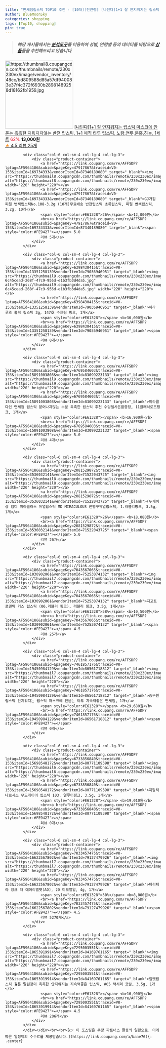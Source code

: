 ```yaml
---
title: "면세점립스틱 TOP10 추천 - [10대][전연령] [나틴다]1+1 잘 안지워지는 립스틱 마스크에 안묻는 촉촉한 지워지지않는 반전 립스틱, 1+1 매직 타투 립스틱, 노랑,연두"
author: BlueMoonSky
categories: shopping
tags: [Top10, shopping]
pin: true
---
```


> ##### 해당 게시물에서는 [**분석도구**](https://itemscout.io/)를 이용하여 **성별**, **연령별** 등의 데이터를 바탕으로 [**상품**](https://link.coupang.com/a/baae76)들을 추천해드리고 있습니다.
<div class="container"><div class="row">
            <div class="col-6 col-sm-4 col-lg-4 col-lg-3">
                <div class="product-container">
                    <a href="https://link.coupang.com/re/AFFSDP?lptag=AF5964186&subid=&pageKey=5342561977&traceid=V0-153&itemId=7835784011&vendorItemId=75125554977" target="_blank"><img src="https://thumbnail8.coupangcdn.com/thumbnails/remote/230x230ex/image/vendor_inventory/48cc/bd809588d85a57df940083e37f4c372f6930b28981489258d18162fb1959.jpg" alt="https://thumbnail8.coupangcdn.com/thumbnails/remote/230x230ex/image/vendor_inventory/48cc/bd809588d85a57df940083e37f4c372f6930b28981489258d18162fb1959.jpg" width="220" height="220"></a>
                    <a href="https://link.coupang.com/re/AFFSDP?lptag=AF5964186&subid=&pageKey=5342561977&traceid=V0-153&itemId=7835784011&vendorItemId=75125554977" target="_blank">[나틴다]1+1 잘 안지워지는 립스틱 마스크에 안묻는 촉촉한 지워지지않는 반전 립스틱, 1+1 매직 타투 립스틱, 노랑,연두,분홍,하늘, 1세트</a>
                    <span style="color:#E61328">62%</span> <b>13,000원</b>
                    <br><a href="https://link.coupang.com/re/AFFSDP?lptag=AF5964186&subid=&pageKey=5342561977&traceid=V0-153&itemId=7835784011&vendorItemId=75125554977" target="_blank"><span style="color:#FE9427">★</span> 4.5
                    리뷰 25개</a>
                </div>
            </div>
            
            <div class="col-6 col-sm-4 col-lg-4 col-lg-3">
                <div class="product-container">
                    <a href="https://link.coupang.com/re/AFFSDP?lptag=AF5964186&subid=&pageKey=47917867&traceid=V0-153&itemId=169734333&vendorItemId=87340189080" target="_blank"><img src="https://thumbnail8.coupangcdn.com/thumbnails/remote/230x230ex/image/vendor_inventory/0f0e/aa43a99dc353bbc161ac4be54460a8b8aaf2d9f0bced2f126ff8455c2cb0.png" alt="https://thumbnail8.coupangcdn.com/thumbnails/remote/230x230ex/image/vendor_inventory/0f0e/aa43a99dc353bbc161ac4be54460a8b8aaf2d9f0bced2f126ff8455c2cb0.png" width="220" height="220"></a>
                    <a href="https://link.coupang.com/re/AFFSDP?lptag=AF5964186&subid=&pageKey=47917867&traceid=V0-153&itemId=169734333&vendorItemId=87340189080" target="_blank">GJ가짐 피펄 변색립스틱No.108-3.2g (10개)무료배송 반전립스틱 초록립스틱, 피펄 변색립스틱, 3.2g, 10개</a>
                    <span style="color:#E61328">26%</span> <b>12,000원</b>
                    <br><a href="https://link.coupang.com/re/AFFSDP?lptag=AF5964186&subid=&pageKey=47917867&traceid=V0-153&itemId=169734333&vendorItemId=87340189080" target="_blank"><span style="color:#FE9427">★</span> 5.0
                    리뷰 5개</a>
                </div>
            </div>
            
            <div class="col-6 col-sm-4 col-lg-4 col-lg-3">
                <div class="product-container">
                    <a href="https://link.coupang.com/re/AFFSDP?lptag=AF5964186&subid=&pageKey=6398430415&traceid=V0-153&itemId=13351258139&vendorItemId=79036946951" target="_blank"><img src="https://thumbnail9.coupangcdn.com/thumbnails/remote/230x230ex/image/retail/images/2616112930603434-6c45cead-268f-47c9-956d-e1b3fb3d4da5.jpg" alt="https://thumbnail9.coupangcdn.com/thumbnails/remote/230x230ex/image/retail/images/2616112930603434-6c45cead-268f-47c9-956d-e1b3fb3d4da5.jpg" width="220" height="220"></a>
                    <a href="https://link.coupang.com/re/AFFSDP?lptag=AF5964186&subid=&pageKey=6398430415&traceid=V0-153&itemId=13351258139&vendorItemId=79036946951" target="_blank">헤라 루즈 홀릭 립스틱 3g, 147호 수프림 핑크, 1개</a>
                    <span style="color:#E61328"></span> <b>36,000원</b>
                    <br><a href="https://link.coupang.com/re/AFFSDP?lptag=AF5964186&subid=&pageKey=6398430415&traceid=V0-153&itemId=13351258139&vendorItemId=79036946951" target="_blank"><span style="color:#FE9427">★</span> 
                    리뷰 0개</a>
                </div>
            </div>
            
            <div class="col-6 col-sm-4 col-lg-4 col-lg-3">
                <div class="product-container">
                    <a href="https://link.coupang.com/re/AFFSDP?lptag=AF5964186&subid=&pageKey=6769584603&traceid=V0-153&itemId=15891003808&vendorItemId=83099223133" target="_blank"><img src="https://thumbnail9.coupangcdn.com/thumbnails/remote/230x230ex/image/vendor_inventory/8733/a3ff2104cfdd50a5438ff2722bb47afe8b084fcb9128f091f7bd6ba1dc13.jpg" alt="https://thumbnail9.coupangcdn.com/thumbnails/remote/230x230ex/image/vendor_inventory/8733/a3ff2104cfdd50a5438ff2722bb47afe8b084fcb9128f091f7bd6ba1dc13.jpg" width="220" height="220"></a>
                    <a href="https://link.coupang.com/re/AFFSDP?lptag=AF5964186&subid=&pageKey=6769584603&traceid=V0-153&itemId=15891003808&vendorItemId=83099223133" target="_blank">미라클다인 면세점 립스틱 묻어나지않는 수분 촉촉한 립스틱 추천 수딩젤사은품증정, 11클래식로즈핑크, 1개</a>
                    <span style="color:#E61328"></span> <b>16,900원</b>
                    <br><a href="https://link.coupang.com/re/AFFSDP?lptag=AF5964186&subid=&pageKey=6769584603&traceid=V0-153&itemId=15891003808&vendorItemId=83099223133" target="_blank"><span style="color:#FE9427">★</span> 5.0
                    리뷰 4개</a>
                </div>
            </div>
            
            <div class="col-6 col-sm-4 col-lg-4 col-lg-3">
                <div class="product-container">
                    <a href="https://link.coupang.com/re/AFFSDP?lptag=AF5964186&subid=&pageKey=2081529872&traceid=V0-153&itemId=3536032141&vendorItemId=71522043725" target="_blank"><img src="https://thumbnail8.coupangcdn.com/thumbnails/remote/230x230ex/image/vendor_inventory/284e/e326d3df83dd8b3ec2ec18817d14d3f6f53a9e90edf7a876a566216f42b1.jpg" alt="https://thumbnail8.coupangcdn.com/thumbnails/remote/230x230ex/image/vendor_inventory/284e/e326d3df83dd8b3ec2ec18817d14d3f6f53a9e90edf7a876a566216f42b1.jpg" width="220" height="220"></a>
                    <a href="https://link.coupang.com/re/AFFSDP?lptag=AF5964186&subid=&pageKey=2081529872&traceid=V0-153&itemId=3536032141&vendorItemId=71522043725" target="_blank">(두개이상 엠디 미라클라스 듀얼립스틱 MD MIRACULOUS 반영구듀얼립스틱, 1.러블리핑크, 3.5g, 1개</a>
                    <span style="color:#E61328">26%</span> <b>18,080원</b>
                    <br><a href="https://link.coupang.com/re/AFFSDP?lptag=AF5964186&subid=&pageKey=2081529872&traceid=V0-153&itemId=3536032141&vendorItemId=71522043725" target="_blank"><span style="color:#FE9427">★</span> 5.0
                    리뷰 26개</a>
                </div>
            </div>
            
            <div class="col-6 col-sm-4 col-lg-4 col-lg-3">
                <div class="product-container">
                    <a href="https://link.coupang.com/re/AFFSDP?lptag=AF5964186&subid=&pageKey=7043567065&traceid=V0-153&itemId=1030902061&vendorItemId=75253074132" target="_blank"><img src="https://thumbnail7.coupangcdn.com/thumbnails/remote/230x230ex/image/vendor_inventory/4e63/dea6c84985fc128152a988a7e0d3ad0256ae1bdc2a2850ac204a458f7dfd.jpg" alt="https://thumbnail7.coupangcdn.com/thumbnails/remote/230x230ex/image/vendor_inventory/4e63/dea6c84985fc128152a988a7e0d3ad0256ae1bdc2a2850ac204a458f7dfd.jpg" width="220" height="220"></a>
                    <a href="https://link.coupang.com/re/AFFSDP?lptag=AF5964186&subid=&pageKey=7043567065&traceid=V0-153&itemId=1030902061&vendorItemId=75253074132" target="_blank">지고트 로맨틱 키스 립스틱 (06.러블리 핑크), 러블리 핑크, 3.5g, 1개</a>
                    <span style="color:#E61328">58%</span> <b>10,500원</b>
                    <br><a href="https://link.coupang.com/re/AFFSDP?lptag=AF5964186&subid=&pageKey=7043567065&traceid=V0-153&itemId=1030902061&vendorItemId=75253074132" target="_blank"><span style="color:#FE9427">★</span> 4.5
                    리뷰 25개</a>
                </div>
            </div>
            
            <div class="col-6 col-sm-4 col-lg-4 col-lg-3">
                <div class="product-container">
                    <a href="https://link.coupang.com/re/AFFSDP?lptag=AF5964186&subid=&pageKey=7461857176&traceid=V0-153&itemId=19450984129&vendorItemId=86561718812" target="_blank"><img src="https://thumbnail7.coupangcdn.com/thumbnails/remote/230x230ex/image/vendor_inventory/d69d/1bf17a4fc8e7c5795e93f9f60c39523c4e82b30c1845c2ad620cb18cb202.jpeg" alt="https://thumbnail7.coupangcdn.com/thumbnails/remote/230x230ex/image/vendor_inventory/d69d/1bf17a4fc8e7c5795e93f9f60c39523c4e82b30c1845c2ad620cb18cb202.jpeg" width="220" height="220"></a>
                    <a href="https://link.coupang.com/re/AFFSDP?lptag=AF5964186&subid=&pageKey=7461857176&traceid=V0-153&itemId=19450984129&vendorItemId=86561718812" target="_blank">승무원 립스틱 안지워지는 립스틱 마스크에 안묻는 타투 지속력좋은 면세점, 1개</a>
                    <span style="color:#E61328"></span> <b>29,680원</b>
                    <br><a href="https://link.coupang.com/re/AFFSDP?lptag=AF5964186&subid=&pageKey=7461857176&traceid=V0-153&itemId=19450984129&vendorItemId=86561718812" target="_blank"><span style="color:#FE9427">★</span> 
                    리뷰 0개</a>
                </div>
            </div>
            
            <div class="col-6 col-sm-4 col-lg-4 col-lg-3">
                <div class="product-container">
                    <a href="https://link.coupang.com/re/AFFSDP?lptag=AF5964186&subid=&pageKey=6733856840&traceid=V0-153&itemId=15698548172&vendorItemId=80771109398" target="_blank"><img src="https://thumbnail6.coupangcdn.com/thumbnails/remote/230x230ex/image/vendor_inventory/f33e/1a2242dd07edffc15672eb95a06fd59df0587062de22cfc8a5eccd6e76b7.jpg" alt="https://thumbnail6.coupangcdn.com/thumbnails/remote/230x230ex/image/vendor_inventory/f33e/1a2242dd07edffc15672eb95a06fd59df0587062de22cfc8a5eccd6e76b7.jpg" width="220" height="220"></a>
                    <a href="https://link.coupang.com/re/AFFSDP?lptag=AF5964186&subid=&pageKey=6733856840&traceid=V0-153&itemId=15698548172&vendorItemId=80771109398" target="_blank">까탈릭 나르시스 무드레이어 립스틱 103. 얼루어핑크, 3.5g, 1개</a>
                    <span style="color:#E61328"></span> <b>19,010원</b>
                    <br><a href="https://link.coupang.com/re/AFFSDP?lptag=AF5964186&subid=&pageKey=6733856840&traceid=V0-153&itemId=15698548172&vendorItemId=80771109398" target="_blank"><span style="color:#FE9427">★</span> 
                    리뷰 0개</a>
                </div>
            </div>
            
            <div class="col-6 col-sm-4 col-lg-4 col-lg-3">
                <div class="product-container">
                    <a href="https://link.coupang.com/re/AFFSDP?lptag=AF5964186&subid=&pageKey=7033457475&traceid=V0-153&itemId=16622567802&vendorItemId=79127479926" target="_blank"><img src="https://thumbnail7.coupangcdn.com/thumbnails/remote/230x230ex/image/vendor_inventory/60a0/e3cb9f47c0d6c71161f8921a0ab88127258bd07a20162f4e01f97d80f93e.jpg" alt="https://thumbnail7.coupangcdn.com/thumbnails/remote/230x230ex/image/vendor_inventory/60a0/e3cb9f47c0d6c71161f8921a0ab88127258bd07a20162f4e01f97d80f93e.jpg" width="220" height="220"></a>
                    <a href="https://link.coupang.com/re/AFFSDP?lptag=AF5964186&subid=&pageKey=7033457475&traceid=V0-153&itemId=16622567802&vendorItemId=79127479926" target="_blank">페리페라 잉크 더 에어리벨벳(AD), 20 미모열일, 4g, 1개</a>
                    <span style="color:#E61328">30%</span> <b>8,000원</b>
                    <br><a href="https://link.coupang.com/re/AFFSDP?lptag=AF5964186&subid=&pageKey=7033457475&traceid=V0-153&itemId=16622567802&vendorItemId=79127479926" target="_blank"><span style="color:#FE9427">★</span> 4.5
                    리뷰 5270개</a>
                </div>
            </div>
            
            <div class="col-6 col-sm-4 col-lg-4 col-lg-3">
                <div class="product-container">
                    <a href="https://link.coupang.com/re/AFFSDP?lptag=AF5964186&subid=&pageKey=7295003551&traceid=V0-153&itemId=18653919914&vendorItemId=84169761165" target="_blank"><img src="https://thumbnail7.coupangcdn.com/thumbnails/remote/230x230ex/image/vendor_inventory/5cbd/9285f5b2d600ee08d21fb932dfccb9ffe551ef51959d79b2daf298407a41.jpeg" alt="https://thumbnail7.coupangcdn.com/thumbnails/remote/230x230ex/image/vendor_inventory/5cbd/9285f5b2d600ee08d21fb932dfccb9ffe551ef51959d79b2daf298407a41.jpeg" width="220" height="220"></a>
                    <a href="https://link.coupang.com/re/AFFSDP?lptag=AF5964186&subid=&pageKey=7295003551&traceid=V0-153&itemId=18653919914&vendorItemId=84169761165" target="_blank">벨벳립스틱 웜톤 말린장미 촉촉한 안지워지는 지속력좋은 립스틱, #05 럭셔리 코랄, 3.5g, 1개</a>
                    <span style="color:#E61328"></span> <b>16,900원</b>
                    <br><a href="https://link.coupang.com/re/AFFSDP?lptag=AF5964186&subid=&pageKey=7295003551&traceid=V0-153&itemId=18653919914&vendorItemId=84169761165" target="_blank"><span style="color:#FE9427">★</span> 4.5
                    리뷰 206개</a>
                </div>
            </div>
            </div></div><br><br>[👉 이 포스팅은 쿠팡 파트너스 활동의 일환으로, 이에 따른 일정액의 수수료를 제공받습니다.](https://link.coupang.com/a/baae76){: .center}